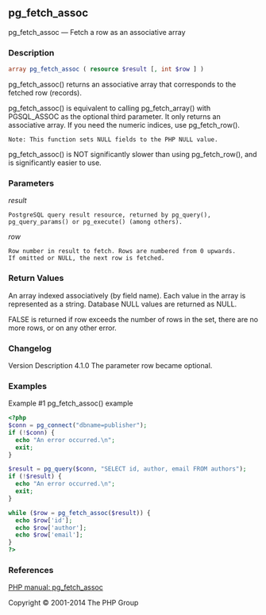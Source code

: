 ## pg_fetch_assoc

pg_fetch_assoc — Fetch a row as an associative array

### Description

```php
array pg_fetch_assoc ( resource $result [, int $row ] )
```

pg_fetch_assoc() returns an associative array that corresponds to the
fetched row (records).

pg_fetch_assoc() is equivalent to calling pg_fetch_array() with PGSQL_ASSOC
as the optional third parameter. It only returns an associative array.
If you need the numeric indices, use pg_fetch_row().

    Note: This function sets NULL fields to the PHP NULL value.

pg_fetch_assoc() is NOT significantly slower than using pg_fetch_row(),
and is significantly easier to use.

### Parameters

*result*

    PostgreSQL query result resource, returned by pg_query(),
    pg_query_params() or pg_execute() (among others).

*row*

    Row number in result to fetch. Rows are numbered from 0 upwards.
    If omitted or NULL, the next row is fetched.

### Return Values

An array indexed associatively (by field name). Each value in the array is
represented as a string. Database NULL values are returned as NULL.

FALSE is returned if row exceeds the number of rows in the set, there are
no more rows, or on any other error.

### Changelog

Version 	Description
4.1.0 	The parameter row became optional.

### Examples

Example #1 pg_fetch_assoc() example

```php
<?php 
$conn = pg_connect("dbname=publisher");
if (!$conn) {
  echo "An error occurred.\n";
  exit;
}

$result = pg_query($conn, "SELECT id, author, email FROM authors");
if (!$result) {
  echo "An error occurred.\n";
  exit;
}

while ($row = pg_fetch_assoc($result)) {
  echo $row['id'];
  echo $row['author'];
  echo $row['email'];
}
?>
```

### References

[PHP manual: pg_fetch_assoc](http://www.php.net/manual/en/function.pg-fetch-assoc.php)

Copyright © 2001-2014 The PHP Group